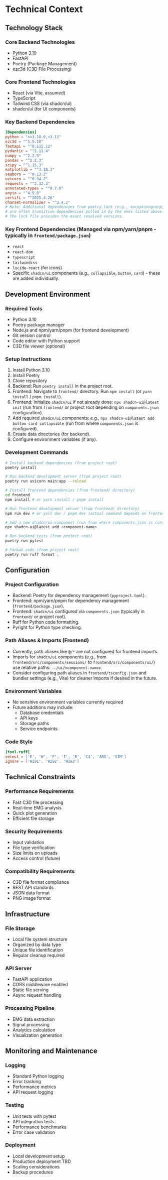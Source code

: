 # Technical Context

## Technology Stack

### Core Backend Technologies
- Python 3.10
- FastAPI
- Poetry (Package Management)
- ezc3d (C3D File Processing)

### Core Frontend Technologies
- React (via Vite, assumed)
- TypeScript
- Tailwind CSS (via shadcn/ui)
- shadcn/ui (for UI components)

### Key Backend Dependencies
```toml
[Dependencies]
python = ">=3.10.0,<3.11"
ezc3d = "^1.5.18"
fastapi = "^0.115.12"
pydantic = "^2.11.4"
numpy = "^2.2.5"
pandas = "^2.2.3"
scipy = "^1.15.3"
matplotlib = "^3.10.3"
seaborn = "^0.13.2"
uvicorn = "^0.34.2"
requests = "^2.32.3"
annotated-types = "^0.7.0"
anyio = "^4.9.0"
certifi = "^2025.4.26"
charset-normalizer = "^3.4.2"
# Note: Additional dependencies from poetry.lock (e.g., exceptiongroup, idna, sniffio, typing_extensions)
# are often transitive dependencies pulled in by the ones listed above.
# The lock file provides the exact resolved versions.
```

### Key Frontend Dependencies (Managed via npm/yarn/pnpm - typically in `frontend/package.json`)
- `react`
- `react-dom`
- `typescript`
- `tailwindcss`
- `lucide-react` (for icons)
- Specific `shadcn/ui` components (e.g., `collapsible`, `button`, `card`) - these are added individually.

## Development Environment

### Required Tools
- Python 3.10
- Poetry package manager
- Node.js and npm/yarn/pnpm (for frontend development)
- Git version control
- Code editor with Python support
- C3D file viewer (optional)

### Setup Instructions
1. Install Python 3.10
2. Install Poetry
3. Clone repository
4. Backend: Run `poetry install` in the project root.
5. Frontend: Navigate to `frontend/` directory. Run `npm install` (or `yarn install` / `pnpm install`).
6. Frontend: Initialize `shadcn/ui` if not already done: `npx shadcn-ui@latest init` (run from `frontend/` or project root depending on `components.json` configuration).
7. Add required `shadcn/ui` components: e.g., `npx shadcn-ui@latest add button card collapsible` (run from where `components.json` is configured).
8. Create data directories (for backend).
9. Configure environment variables (if any).

### Development Commands
```bash
# Install backend dependencies (from project root)
poetry install

# Run backend development server (from project root)
poetry run uvicorn main:app --reload

# Install frontend dependencies (from frontend/ directory)
cd frontend
npm install # or yarn install / pnpm install

# Run frontend development server (from frontend/ directory)
npm run dev # or yarn dev / pnpm dev (actual command depends on frontend setup e.g. Vite)

# Add a new shadcn/ui component (run from where components.json is configured - likely project root or frontend/)
npx shadcn-ui@latest add <component-name>

# Run backend tests (from project root)
poetry run pytest

# Format code (from project root)
poetry run ruff format .
```

## Configuration

### Project Configuration
- Backend: Poetry for dependency management (`pyproject.toml`).
- Frontend: npm/yarn/pnpm for dependency management (`frontend/package.json`).
- Frontend: `shadcn/ui` configured via `components.json` (typically in `frontend/` or project root).
- Ruff for Python code formatting.
- Pyright for Python type checking.

### Path Aliases & Imports (Frontend)
- Currently, path aliases like `@/*` are not configured for frontend imports.
- Imports for `shadcn/ui` components (e.g., from `frontend/src/components/sessions/` to `frontend/src/components/ui/`) use relative paths: `../ui/<component-name>`.
- Consider configuring path aliases in `frontend/tsconfig.json` and bundler settings (e.g., Vite) for cleaner imports if desired in the future.

### Environment Variables
- No sensitive environment variables currently required
- Future additions may include:
  - Database credentials
  - API keys
  - Storage paths
  - Service endpoints

### Code Style
```toml
[tool.ruff]
select = ['E', 'W', 'F', 'I', 'B', 'C4', 'ARG', 'SIM']
ignore = ['W291', 'W292', 'W293']
```

## Technical Constraints

### Performance Requirements
- Fast C3D file processing
- Real-time EMG analysis
- Quick plot generation
- Efficient file storage

### Security Requirements
- Input validation
- File type verification
- Size limits on uploads
- Access control (future)

### Compatibility Requirements
- C3D file format compliance
- REST API standards
- JSON data format
- PNG image format

## Infrastructure

### File Storage
- Local file system structure
- Organized by data type
- Unique file identification
- Regular cleanup required

### API Server
- FastAPI application
- CORS middleware enabled
- Static file serving
- Async request handling

### Processing Pipeline
- EMG data extraction
- Signal processing
- Analytics calculation
- Visualization generation

## Monitoring and Maintenance

### Logging
- Standard Python logging
- Error tracking
- Performance metrics
- API request logging

### Testing
- Unit tests with pytest
- API integration tests
- Performance benchmarks
- Error case validation

### Deployment
- Local development setup
- Production deployment TBD
- Scaling considerations
- Backup procedures 